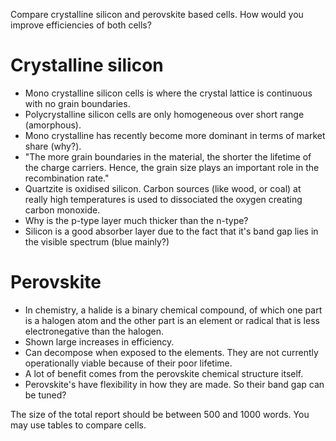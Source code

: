 Compare crystalline silicon and perovskite based cells. How would you improve efficiencies of both cells? 

# Crystalline silicon

* Mono crystalline silicon cells is where the crystal lattice is continuous with no grain boundaries.
* Polycrystalline silicon cells are only homogeneous over short range (amorphous).
* Mono crystalline has recently become more dominant in terms of market share (why?).
* "The more grain boundaries in the material, the shorter the lifetime of the charge carriers. Hence, the grain size
  plays an important role in the recombination rate."
* Quartzite is oxidised silicon. Carbon sources (like wood, or coal) at really high temperatures is used to dissociated
  the oxygen creating carbon monoxide.
* Why is the p-type layer much thicker than the n-type?
* Silicon is a good absorber layer due to the fact that it's band gap lies in the visible spectrum (blue mainly?)


# Perovskite 

* In chemistry, a halide is a binary chemical compound, of which one part is a halogen atom and the other part is an
  element or radical that is less electronegative than the halogen.
* Shown large increases in efficiency.
* Can decompose when exposed to the elements. They are not currently operationally viable because of their poor
  lifetime.
* A lot of benefit comes from the perovskite chemical structure itself.
* Perovskite's have flexibility in how they are made. So their band gap can be tuned?


The size of the total report should be between 500 and 1000 words. You may use tables to compare cells.
